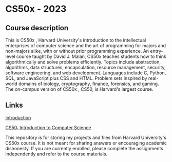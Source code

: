 
# CS50x - 2023




## Course description
This is CS50x , Harvard University's introduction to the intellectual enterprises of computer science and the art of programming for majors and non-majors alike, with or without prior programming experience. An entry-level course taught by David J. Malan, CS50x teaches students how to think algorithmically and solve problems efficiently. Topics include abstraction, algorithms, data structures, encapsulation, resource management, security, software engineering, and web development. Languages include C, Python, SQL, and JavaScript plus CSS and HTML. Problem sets inspired by real-world domains of biology, cryptography, finance, forensics, and gaming. The on-campus version of CS50x , CS50, is Harvard's largest course. 


## Links

[Introduction](https://pll.harvard.edu/course/cs50-introduction-computer-science)

[CS50: Introduction to Computer Science](https://cs50.harvard.edu/x/2023/)


This repository is for storing my projects and files from Harvard University's CS50x course. It is not meant for sharing answers or encouraging academic dishonesty. If you are currently enrolled, please complete the assignments independently and refer to the course materials.
